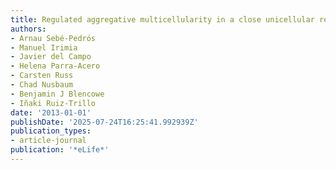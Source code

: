 ```yaml
---
title: Regulated aggregative multicellularity in a close unicellular relative of metazoa
authors:
- Arnau Sebé-Pedrós
- Manuel Irimia
- Javier del Campo
- Helena Parra-Acero
- Carsten Russ
- Chad Nusbaum
- Benjamin J Blencowe
- Iñaki Ruiz-Trillo
date: '2013-01-01'
publishDate: '2025-07-24T16:25:41.992939Z'
publication_types:
- article-journal
publication: '*eLife*'
---
```

